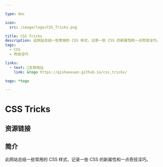 ```yaml
---

type: doc

icon:
  src: /image/logo/CSS_Tricks.png

title: CSS Tricks
description: 此网站总结一些常用的 CSS 样式，记录一些 CSS 的新属性和一点奇技淫巧。
tags:
  - CSS
  - 奇技淫巧

links:
  - text: 📖文档地址
    link: &togo https://qishaoxuan.github.io/css_tricks/

togo: *togo

---
```


<ShowLogo />

# CSS Tricks

<ShowTags />

<ShowBreadcrumb />

## 资源链接

<ShowLinks />

## 简介

此网站总结一些常用的 CSS 样式，记录一些 CSS 的新属性和一点奇技淫巧。
